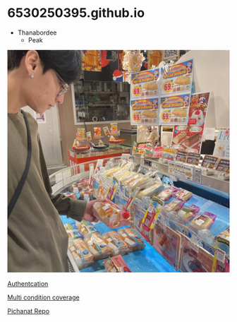 # 6530250395.github.io

- Thanabordee
   - Peak

![Me](IMG_0364.jpeg)

[Authentcation](authentication)

[Multi condition coverage](multi-condition-coverage)

[Pichanat Repo](https://github.com/Naieric/Naieric.github.io)
